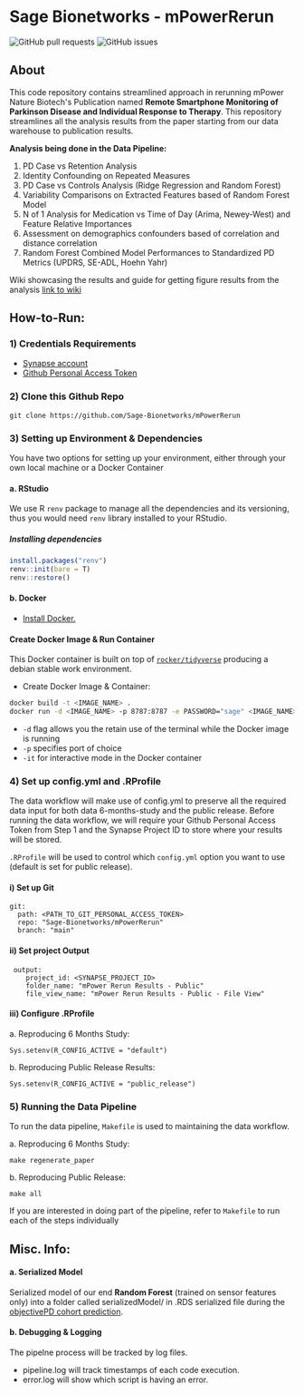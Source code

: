 # Sage Bionetworks - mPowerRerun

<img alt="GitHub pull requests" src="https://img.shields.io/github/issues-pr/Sage-Bionetworks/mPowerRerun">  <img alt="GitHub issues" src="https://img.shields.io/github/issues/Sage-Bionetworks/mPowerRerun">

## About
This code repository contains streamlined approach in rerunning mPower Nature Biotech's Publication named **Remote Smartphone Monitoring of Parkinson Disease and Individual Response to Therapy**. This repository streamlines all the analysis results from the paper starting from our data warehouse to publication results.

**Analysis being done in the Data Pipeline:**
1. PD Case vs Retention Analysis
2. Identity Confounding on Repeated Measures
3. PD Case vs Controls Analysis (Ridge Regression and Random Forest)
4. Variability Comparisons on Extracted Features based of Random Forest Model
5. N of 1 Analysis for Medication vs Time of Day (Arima, Newey-West) and Feature Relative Importances
6. Assessment on demographics confounders based of correlation and distance correlation
7. Random Forest Combined Model Performances to Standardized PD Metrics (UPDRS, SE-ADL, Hoehn Yahr)

Wiki showcasing the results and guide for getting figure results from the analysis [link to wiki](https://www.synapse.org/#!Synapse:syn23277418/wiki/606593)

## How-to-Run:

### 1) Credentials Requirements

- [Synapse account](https://docs.synapse.org/articles/getting_started.html) 
- [Github Personal Access Token](https://docs.github.com/en/free-pro-team@latest/github/authenticating-to-github/creating-a-personal-access-token)

### 2) Clone this Github Repo
```
git clone https://github.com/Sage-Bionetworks/mPowerRerun
```

### 3) Setting up Environment & Dependencies
You have two options for setting up your environment, either through your own local machine or a Docker Container

#### a. RStudio
We use R `renv` package to manage all the dependencies and its versioning, thus you would need `renv` library installed to your RStudio.

##### Installing dependencies
```R
install.packages("renv")
renv::init(bare = T)
renv::restore()
```

#### b. Docker
- [Install Docker.](https://docs.docker.com/v17.12/install/#supported-platforms)

#### Create Docker Image & Run Container
This Docker container is built on top of  [`rocker/tidyverse`](https://hub.docker.com/r/rocker/tidyverse/) producing a debian stable work environment.

- Create Docker Image & Container:
```bash
docker build -t <IMAGE_NAME> . 
docker run -d <IMAGE_NAME> -p 8787:8787 -e PASSWORD="sage" <IMAGE_NAME>
```
- `-d` flag allows you the retain use of the terminal while the Docker image is running 
- `-p` specifies port of choice
- `-it` for interactive mode in the Docker container

### 4) Set up config.yml and .RProfile

The data workflow will make use of config.yml to preserve all the required data input for both data 6-months-study and the public release. Before running the data workflow, we will require your Github Personal Access Token from Step 1 and the Synapse Project ID to store where your results will be stored. 

`.RProfile` will be used to control which `config.yml` option you want to use (default is set for public release).

#### i) Set up Git
```
git:
  path: <PATH_TO_GIT_PERSONAL_ACCESS_TOKEN>
  repo: "Sage-Bionetworks/mPowerRerun"
  branch: "main"
```

#### ii) Set project Output
```
 output:
    project_id: <SYNAPSE_PROJECT_ID>
    folder_name: "mPower Rerun Results - Public"
    file_view_name: "mPower Rerun Results - Public - File View"
```

#### iii) Configure .RProfile
a. Reproducing 6 Months Study:
```
Sys.setenv(R_CONFIG_ACTIVE = "default")
```
b. Reproducing Public Release Results:
```
Sys.setenv(R_CONFIG_ACTIVE = "public_release")
```

### 5) Running the Data Pipeline
To run the data pipeline, `Makefile` is used to maintaining the data workflow.

a. Reproducing 6 Months Study:
```
make regenerate_paper
```
b. Reproducing Public Release:
```
make all
```

If you are interested in doing part of the pipeline, refer to `Makefile` to run each of the steps individually


## Misc. Info:
#### a. Serialized Model
Serialized model of our end **Random Forest** (trained on sensor features only) into a folder called serializedModel/ in .RDS serialized file during the [objectivePD cohort prediction](https://github.com/arytontediarjo/mPowerRerun/blob/master/R/Analyses/trainOnMPower_predictObjPD.R).

#### b. Debugging & Logging
The pipelne process will be tracked by log files. 
- pipeline.log will track timestamps of each code execution.
- error.log will show which script is having an error.
